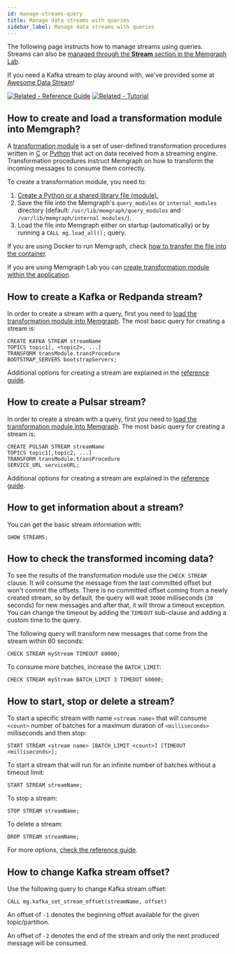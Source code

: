 ```yaml
---
id: manage-streams-query
title: Manage data streams with queries
sidebar_label: Manage data streams with queries
---
```


The following page instructs how to manage streams using queries. Streams can
also be [managed through the **Stream** section in the Memgraph
Lab](/how-to-guides/streams/manage-streams-lab.md). 

If you need a Kafka stream to play around with, we've provided some at [Awesome
Data Stream](https://awesomedata.stream/)! 

[![Related - Reference Guide](https://img.shields.io/static/v1?label=Related&message=Reference%20Guide&color=yellow&style=for-the-badge)](/reference-guide/streams/overview.md) [![Related -
Tutorial](https://img.shields.io/static/v1?label=Related&message=Tutorial&color=008a00&style=for-the-badge)](/tutorials/graph-stream-processing-with-kafka.md)

## How to create and load a transformation module into Memgraph?

A [transformation
module](/reference-guide/streams/transformation-modules/overview.md) is a set of
user-defined transformation procedures written in
[C](/reference-guide/streams/transformation-modules/api/c-api.md) or
[Python](/reference-guide/streams/transformation-modules/api/python-api.md) that
act on data received from a streaming engine. Transformation procedures instruct
Memgraph on how to transform the incoming messages to consume them correctly. 

To create a transformation module, you need to:

1. [Create a Python or a shared library file
   (module).](/reference-guide/streams/transformation-modules/overview.md#creating-a-transformation-module)
2. Save the file into the Memgraph's `query_modules` or `internal_modules` directory (default:
   `/usr/lib/memgraph/query_modules` and `/var/lib/memgraph/internal_modules/`).
3. Load the file into Memgraph either on startup (automatically) or by running a
   `CALL mg.load_all();` query.

If you are using Docker to run Memgraph, check [how to transfer the file into the container](/how-to-guides/work-with-docker.md#how-to-copy-files-from-and-to-a-docker-container). 

If you are using Memgraph Lab you can [create transformation module within the
application](/reference-guide/streams/transformation-modules/overview.md#creating-transformation-modules-within-memgraph-lab). 

## How to create a Kafka or Redpanda stream?

In order to create a stream with a query, first you need to [load the
transformation module into
Memgraph](#how-to-create-and-load-a-transformation-module-into-memgraph). The
most basic query for creating a stream is:


```cypher
CREATE KAFKA STREAM streamName
TOPICS topic1[, <topic2>, ...]
TRANSFORM transModule.transProcedure
BOOTSTRAP_SERVERS bootstrapServers;
```

Additional options for creating a stream are explained in the [reference
guide](/reference-guide/streams/overview.md#kafka-and-redpanda). 

## How to create a Pulsar stream?

In order to create a stream with a query, first you need to [load the
transformation module into
Memgraph](#how-to-create-and-load-a-transformation-module-into-memgraph). The
most basic query for creating a stream is:


```cypher
CREATE PULSAR STREAM streamName
TOPICS topic1[,topic2, ...]
TRANSFORM transModule.transProcedure
SERVICE_URL serviceURL;
```

Additional options for creating a stream are explained in the [reference
guide](/reference-guide/streams/overview.md#pulsar).

## How to get information about a stream?

You can get the basic stream information with:

```cypher
SHOW STREAMS;
```

## How to check the transformed incoming data?

To see the results of the transformation module use the `CHECK STREAM` clause.
It will consume the message from the last committed offset but won't commit the
offsets. There is no committed offset coming from a newly created stream, so by
default, the query will wait `30000` milliseconds (`30` seconds) for new
messages and after that, it will throw a timeout exception. You can change the
timeout by adding the `TIMEOUT` sub-clause and adding a custom time to the query. 

The following query will transform new messages that come from the stream within
60 seconds:

```cypher
CHECK STREAM myStream TIMEOUT 60000;
```

To consume more batches, increase the `BATCH_LIMIT`:

```cypher
CHECK STREAM myStream BATCH_LIMIT 3 TIMEOUT 60000;
```

## How to start, stop or delete a stream?

To start a specific stream with name `<stream name>` that will consume `<count>`
number of batches for a maximum duration of `<milliseconds>` milliseconds and
then stop:

```cypher
START STREAM <stream name> [BATCH_LIMIT <count>] [TIMEOUT <milliseconds>];
```

To start a stream that will run for an infinite number of batches without a
timeout limit:

```cypher
START STREAM streamName;
```

To stop a stream:

```cypher
STOP STREAM streamName;
```

To delete a stream:

```cypher
DROP STREAM streamName;
```

For more options, [check the reference guide](/reference-guide/streams/overview.md#start-a-stream).

## How to change Kafka stream offset?

Use the following query to change Kafka stream offset:

```cypher
CALL mg.kafka_set_stream_offset(streamName, offset)
```

An offset of `-1` denotes the beginning offset available for the given
topic/partition. 

An offset of `-2` denotes the end of the stream and only the
next produced message will be consumed.
